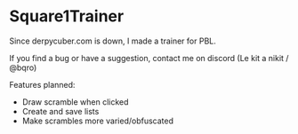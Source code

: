 # Square1Trainer
Since derpycuber.com is down, I made a trainer for PBL.

If you find a bug or have a suggestion, contact me on discord (Le kit a nikit / @bqro)

Features planned: 
- Draw scramble when clicked
- Create and save lists
- Make scrambles more varied/obfuscated